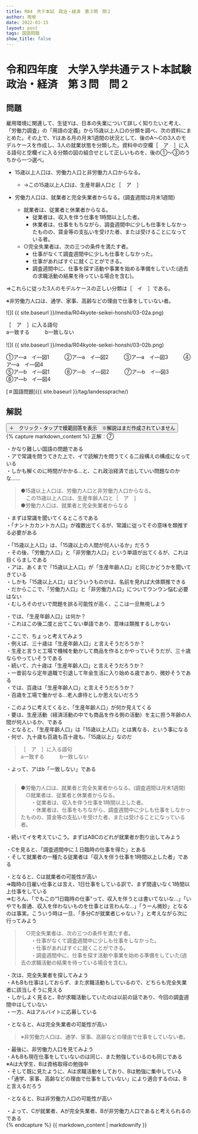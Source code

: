 ```yaml
---
title: R04　共テ本試　政治・経済　第３問　問２
author: 雨坂
date: 2022-01-15
layout: post
tags: 国語問題
show_title: false
---
```

  
# 令和四年度　大学入学共通テスト本試験　政治・経済　第３問　問２  
  
## 問題  
雇用環境に関連して、生徒Yは、日本の失業について詳しく知りたいと考え、「労働力調査」の「用語の定義」から15歳以上人口の分類を調べ、次の資料にまとめた。その上で、Yはある月の月末1週間の状況として、後のA～Cの3人のモデルケースを作成し、3人の就業状態を分類した。資料中の空欄［　ア　］に入る語句と空欄イに入る分類の図の組合せとして正しいものを、後の①～③のうちから一つ選べ。  
  
- 15歳以上人口は、労働力人口と非労働力人口からなる。  
  - →この15歳以上人口は、生産年齢人口と［　ア　］  
  
- 労働力人口は、就業者と完全失業者からなる。(調査週間は月末1週間)  
  - 就業者は、従業者と休業者からなる。  
    - 従業者は、収入を伴う仕事を1時間以上した者。  
    - 休業者は、仕事をもちながら、調査週間中に少しも仕事をしなかったものの、賃金等の支払いを受けた者、または受けることになっている者。  
  - ○完全失業者は、次の三つの条件を満たす者。  
    - 仕事がなくて調査週間中に少しも仕事をしなかった。  
    - 仕事があればすぐに就くことができる。  
    - 調査週間中に、仕事を探す活動や事業を始める準備をしていた(過去の求職活動の結果を待っている場合を含む)。  
  
⇒これらに従った3人のモデルケースの正しい分類は［　イ　］である。  
  
※非労働力人口は、通学、家事、高齢などの理由で仕事をしていない者。  
  
![]( {{ site.baseurl }}/media/R04kyote-seikei-honshi/03-02a.png)  
  
［　ア　］に入る語句  
a一致する　　　b一致しない  
   
![]( {{ site.baseurl }}/media/R04kyote-seikei-honshi/03-02b.png)  
  
①ア―a　イ―図1　　　②ア―a　イ―図2　　　③ア―a　イ―図3　　　④ア―a　イ―図4  
⑤ア―b　イ―図1　　　⑥ア―b　イ―図2　　　⑦ア―b　イ―図3　　　⑧ア―b　イ―図4  
  
[＃国語問題]({{ site.baseurl }}/tag/landessprache/)  
  
## 解説  
<div class="collapsible">
  <button class="collapsible-button">＋　クリック・タップで模範回答を表示　※解説はまだ作成されていません</button>
  <div class="collapsible-content">
    {% capture markdown_content %}
正解：⑦  
  
・かなり難しい国語の問題である  
・アで常識を問うてきた上で、イで読解力を問うてくる二段構えの構成になっている  
・しかも解くのに時間がかかる…と、これ政治経済で出していい問題なのかな……  
  
>●15歳以上人口は、労働力人口と非労働力人口からなる。  
>　この15歳以上人口は、生産年齢人口と［　ア　］  
>●労働力人口は、就業者と完全失業者からなる  
  
・まずは常識を聞いてくるところである  
・「ナントカカントカ人口」が複数出てくるが、常識に従ってその意味を類推する必要がある  
  
・「15歳以上人口」は、「15歳以上の人間が何人いるか」だろう  
・その後、「労働力人口」と「非労働力人口」という単語が出てくるが、これは目くらましである  
・アは、あくまで「15歳以上人口」が「生産年齢人口」と同じかどうかを聞いてきている  
・しかも「15歳以上人口」はどういうものかは、名前を見れば大体類推できる  
・だからここで、「労働力人口」と「非労働力人口」についてウンウン悩む必要はない  
・むしろそのせいで問題を誤る可能性が高く、ここは一旦無視しよう  
  
・では、「生産年齢人口」は何か？  
・これはこの後二度と出てこない単語であり、意味は類推するしかない  
  
・ここで、ちょっと考えてみよう  
・例えば、三十歳は「生産年齢人口」と言えそうだろうか？  
・生産と言うと工場で機械を動かして商品を作るとかやっていそうだが、三十歳ならやっていそうである  
・続いて、六十歳は「生産年齢人口」と言えそうだろうか？  
・一昔前なら定年退職で引退して年金生活に入り始める歳であり、微妙そうである  
・では、百歳は「生産年齢人口」と言えそうだろうか？  
・百歳を工場で働かせる…老人虐待としか思えないだろう  
  
・このように考えてくると、「生産年齢人口」が何か見えてくる  
・要は、生産活動（経済活動の中でも商品を作る側の活動）を主に担う年齢の人間が何人いるか、である  
・となると、「生産年齢人口」は「15歳以上人口」とは異なる、という事になる  
・何せ、九十歳も百歳も百十歳も、「15歳以上」なのだ  
  
>［　ア　］に入る語句  
>a一致する　　　b一致しない  
  
・よって、アはb「一致しない」である  
   
>●労働力人口は、就業者と完全失業者からなる。(調査週間は月末1週間)  
>　○就業者は、従業者と休業者からなる。  
>　　・従業者は、収入を伴う仕事を1時間以上した者。  
>　　・休業者は、仕事をもちながら、調査週間中に少しも仕事をしなかったものの、賃金等の支払いを受けた者、または受けることになっている者。  
  
・続いてイを考えていこう。まずはABCのどれが就業者か割り出してみよう  
  
・Cを見ると、「調査週間中に１日臨時の仕事を得た」とある  
・そして就業者の一種たる従業者は「収入を伴う仕事を1時間以上した者」である  
  
・となると、Cは就業者の可能性が高い  
⇒臨時の日雇い仕事とは言え、1日仕事をしている訳で、まず間違いなく1時間以上仕事をしている  
⇒むろん、「でもこの“1日臨時の仕事”って、収入を伴うとは書いてないな…」「いやでも普通、収入を伴わないものを仕事とは言わんな…」「うーん微妙」となるのは事実。こういう時は一旦、「多分Cが就業者じゃない？」と考えながら次に行ってみよう  
  
>　○完全失業者は、次の三つの条件を満たす者。  
>　　・仕事がなくて調査週間中に少しも仕事をしなかった。  
>　　・仕事があればすぐに就くことができる。  
>　　・調査週間中に、仕事を探す活動や事業を始める準備をしていた(過去の求職活動の結果を待っている場合を含む)。  
  
・次は、完全失業者を探してみよう  
・AもBも仕事はしておらず、また求職活動もしているので、どちらも完全失業者に該当しそうに見える  
・しかしよく見ると、Bが求職活動していたのは以前の話であり、今回の調査週間中はしていない  
・一方、Aはアルバイトに応募している  
  
・となると、Aは完全失業者の可能性が高い  
  
>※非労働力人口は、通学、家事、高齢などの理由で仕事をしていない者。  
  
・最後に、非労働力人口を見てみよう  
・AもBも現在仕事をしていないのは同じ、また勉強しているのも同じである  
※Aは大学生、Bは資格取得の勉強中  
・そして既に見たように、Aは求職活動をしており、Bは勉強に集中している  
・「通学、家事、高齢などの理由で仕事をしていない」により適合するのは、Bと言えるだろう  
  
・となると、Bは非労働力人口の可能性が高い  
  
・よって、Cが就業者、Aが完全失業者、Bが非労働力人口であると考えられるのである  
    {% endcapture %}
    {{ markdown_content | markdownify }}
  </div>
</div>